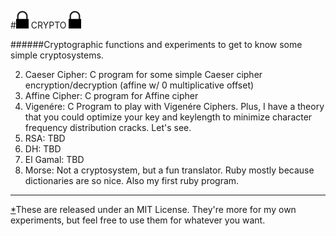 #![Alt text](icon.png "Lock") CRYPTO ![Alt text](icon.png "Lock")

######Cryptographic functions and experiments to get to know some simple cryptosystems.

2. Caeser Cipher: C program for some simple Caeser cipher encryption/decryption (affine w/ 0 multiplicative offset)
3. Affine Cipher: C program for Affine cipher
3. Vigenére: C Program to play with Vigenére Ciphers. Plus, I have a theory that you could optimize your key and keylength to minimize character frequency distribution cracks. Let's see.
4. RSA: TBD
5. DH: TBD
6. El Gamal: TBD
7. Morse: Not a cryptosystem, but a fun translator. Ruby mostly because dictionaries are so nice. Also my first ruby program.

---

[*]These are released under an MIT License. They're more for my own experiments, but feel free to use them for whatever you want.

[*]: LICENSE
 
